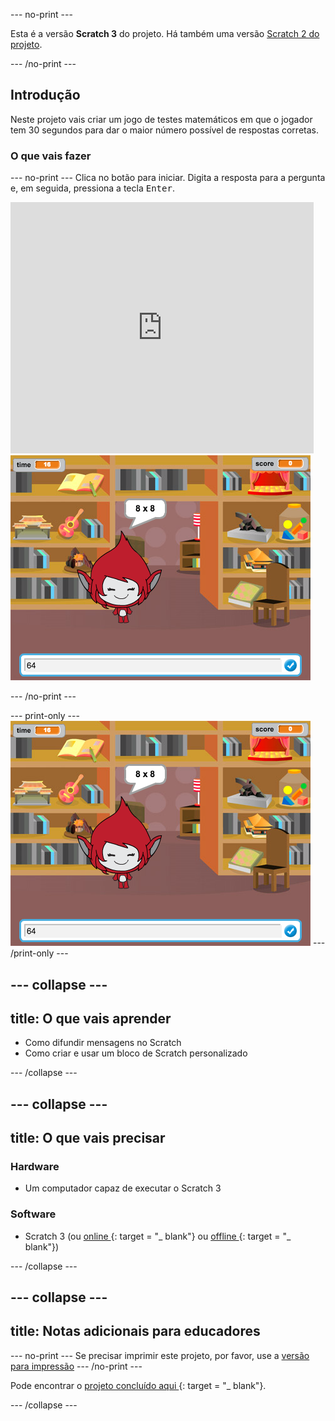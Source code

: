 \--- no-print \---

Esta é a versão **Scratch 3** do projeto. Há também uma versão [Scratch 2 do projeto](https://projects.raspberrypi.org/en/projects/brain-game-scratch2).

\--- /no-print \---

## Introdução

Neste projeto vais criar um jogo de testes matemáticos em que o jogador tem 30 segundos para dar o maior número possível de respostas corretas.

### O que vais fazer

\--- no-print \--- Clica no botão para iniciar. Digita a resposta para a pergunta e, em seguida, pressiona a tecla <kbd>Enter</kbd>.

<div class="scratch-preview">
  <iframe allowtransparency="true" width="485" height="402" src="https://scratch.mit.edu/projects/embed/250234955/?autostart=false" frameborder="0" scrolling="no"></iframe>
  <img src="images/brain-final.png">
</div>

\--- /no-print \---

\--- print-only \--- ![Brain Game](images/brain-final.png) \--- /print-only \---

## \--- collapse \---

## title: O que vais aprender

+ Como difundir mensagens no Scratch
+ Como criar e usar um bloco de Scratch personalizado

\--- /collapse \---

## \--- collapse \---

## title: O que vais precisar

### Hardware

+ Um computador capaz de executar o Scratch 3

### Software

+ Scratch 3 (ou [ online ](http://rpf.io/scratchon){: target = "_ blank"} ou [ offline ](http://rpf.io/scratchoff){: target = "_ blank"})

\--- /collapse \---

## \--- collapse \---

## title: Notas adicionais para educadores

\--- no-print \--- Se precisar imprimir este projeto, por favor, use a [versão para impressão](https://projects.raspberrypi.org/en/projects/brain-game/print) \--- /no-print \---

Pode encontrar o [ projeto concluído aqui ](http://rpf.io/p/en/brain-game-get) {: target = "_ blank"}.

\--- /collapse \---